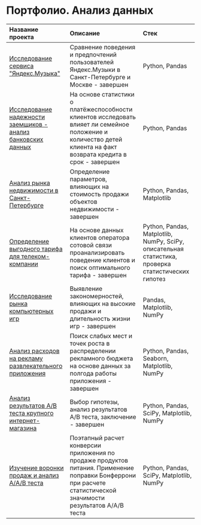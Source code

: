 # Портфолио. Анализ данных

| Название проекта  |               Описание  |               Стек |   
|:------------------|:------------------------|:-------------------|
| [Исследование сервиса "Яндекс.Музыка"](https://github.com/MariiaOrlova2023/DA/tree/main/Music) |  Сравнение поведения и предпочтений пользователей Яндекс.Музыки в Санкт-Петербурге и Москве - завершен |  Python, Pandas |  
| [Исследование надежности заемщиков - анализ банковских данных](https://github.com/MariiaOrlova2023/DA/tree/main/Credit)  |На основе статистики о платёжеспособности клиентов исследовать влияет ли семейное положение и количество детей клиента на факт возврата кредита в срок - завершен|Python, Pandas|
| [Анализ рынка недвижимости в Санкт-Петербурге](https://github.com/MariiaOrlova2023/DA/tree/main/Real_estate_SPb) | Определение параметров, влияющих на стоимость продажи объектов недвижимости - завершен|  Python, Pandas, Matplotlib |
| [Определение выгодного тарифа для телеком-компании](https://github.com/MariiaOrlova2023/DA/tree/main/Telecom_stat) |На основе данных клиентов оператора сотовой связи проанализировать поведение клиентов и поиск оптимального тарифа - завершен|Python, Pandas, Matplotlib, NumPy, SciPy, описательная статистика, проверка статистических гипотез|
| [Исследование рынка компьютерных игр](https://github.com/MariiaOrlova2023/DA/tree/main/Games) |Выявление закономерностей, влияющих на высокие продажи и длительность жизни игр - завершен| Pandas, Matplotlib, NumPy|
| [Анализ расходов на рекламу развлекательного приложения](https://github.com/MariiaOrlova2023/DA/tree/main/Business_indicators) |Поиск слабых мест и точек роста в распределении рекламного бюджета на основе данных за полгода работы приложения - завершен| Python, Pandas, Seaborn, Matplotlib, NumPy|
| [Анализ результатов А/В теста крупного интернет-магазина](https://github.com/MariiaOrlova2023/DA/tree/main/AB_test) |Выбор гипотезы, анализ результатов A/B теста, заключение - завершен| Python, Pandas, SciPy, Matplotlib, NumPy|
| [Изучение воронки продаж и анализ А/A/B теста](https://github.com/MariiaOrlova2023/DA/tree/main/Conversion) |Поэтапный расчет конверсии приложения по продаже продуктов питания. Применение поправки Бонферрони при расчете статистической значимости результатов А/A/B теста | Python, Pandas, SciPy, Matplotlib, NumPy |
